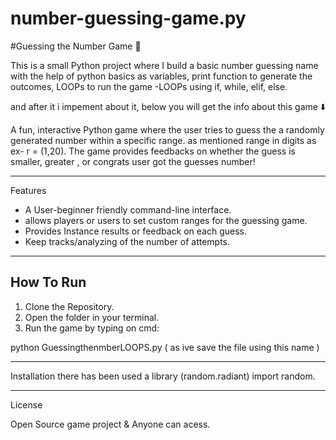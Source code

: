 # number-guessing-game.py
#Guessing the Number Game 🎲

This is a small Python project where I build a basic number guessing name with the help of python basics as variables, print function to generate the outcomes, LOOPs to run the game
-LOOPs using if, while, elif, else.

and after it i impement about it, below you will get the info about this game ⬇️

A fun, interactive Python game where the user tries to guess the a randomly generated number within a specific range. as mentioned range in digits as ex- r = (1,20). The game provides feedbacks on whether  the guess is smaller, greater , or congrats user got the guesses number!

---

Features 
- A User-beginner friendly command-line interface.
- allows players or users to set custom ranges for the guessing game.
- Provides Instance results or feedback on each guess.
- Keep tracks/analyzing of the number of attempts.

---
## How To Run 

1. Clone the Repository.
2. Open the folder in your terminal.
3. Run the game by typing on cmd:

python GuessingthenmberLOOPS.py ( as ive save the file using this name )

---

 Installation 
 there has been used a library (random.radiant) import random.

---
License

Open Source game project & Anyone can acess.


